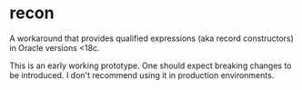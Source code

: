 # recon
A workaround that provides qualified expressions (aka record constructors) in Oracle versions &lt;18c.

This is an early working prototype. One should expect breaking changes to be introduced. I don't recommend using it in production environments.

